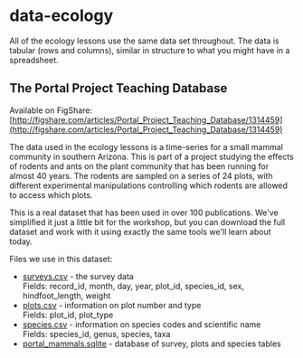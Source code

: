 # data-ecology
All of the ecology lessons use the same data set throughout. The data is tabular (rows and columns), similar in structure to what you might have in a spreadsheet. 

## The Portal Project Teaching Database

Available on FigShare: [http://figshare.com/articles/Portal_Project_Teaching_Database/1314459](http://figshare.com/articles/Portal_Project_Teaching_Database/1314459)

The data used in the ecology lessons is a time-series for a small mammal community
in southern Arizona. This is part of a project studying the effects of rodents
and ants on the plant community that has been running for almost 40 years. The
rodents are sampled on a series of 24 plots, with different experimental
manipulations controlling which rodents are allowed to access which plots.

This is a real dataset that has been used in over 100 publications. We've simplified
it just a little bit for the workshop, but you can download the full dataset and work
with it using exactly the same tools we'll learn about today.

Files we use in this dataset:

- [surveys.csv](http://files.figshare.com/1919744/surveys.csv) - the survey data  
Fields: record_id, month, day, year, plot_id, species_id, sex, hindfoot_length, weight
- [plots.csv](http://files.figshare.com/1919741/plots.csv) - information on plot number and type  
Fields: plot_id, plot_type
- [species.csv](http://files.figshare.com/1919741/species.csv) - information on species codes and scientific name  
Fields: species_id, genus, species, taxa
- [portal_mammals.sqlite](http://files.figshare.com/1919743/portal_mammals.sqlite) - database of survey, plots and species tables
